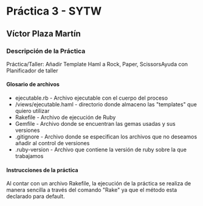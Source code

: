 # Práctica 3 - SYTW

## Víctor Plaza Martín


### Descripción de la Práctica


Práctica/Taller: Añadir Template Haml a Rock, Paper, ScissorsAyuda con Planificador de taller

#### Glosario de archivos

<ul>
  <li>ejecutable.rb - Archivo ejecutable con el cuerpo del proceso</li>
  <li>/views/ejecutable.haml - directorio donde almaceno las "templates" que quiero utilizar</li>
  <li>Rakefile - Archivo de ejecución de Ruby </li>
  <li>Gemfile - Archivo donde se encuentran las gemas usadas y sus versiones</li>
  <li>.gitignore - Archivo donde se especifican los archivos que no deseamos añadir al control de versiones</li>
  <li>.ruby-version - Archivo que contiene la versión de ruby sobre la que trabajamos</li>
</ul>

#### Instrucciones de la práctica

Al contar con un archivo Rakefile, la ejecución de la práctica se realiza de manera sencilla a través del comando "Rake" ya que el método esta declarado para default. 
